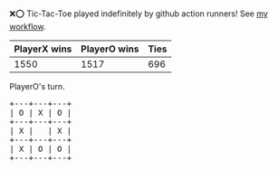 :x::o: Tic-Tac-Toe played indefinitely by github action runners! See [my workflow](.github/workflows/play.yaml).

|PlayerX wins|PlayerO wins|Ties|
|-|-|-|
|1550|1517|696|

PlayerO's turn.

<pre>
+---+---+---+
| O | X | O |
+---+---+---+
| X |   | X |
+---+---+---+
| X | O | O |
+---+---+---+
</pre>